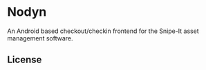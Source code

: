 # Nodyn
An Android based checkout/checkin frontend for the Snipe-It asset management software.

## License

